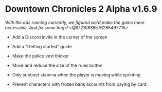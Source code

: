 # Downtown Chronicles 2 Alpha v1.6.9
*With the ads running currently, we figured we'd make the game more accessible. And fix some bugs!*
<@&1210838576288497715>

* Add a Discord invite in the corner of the screen
* Add a "Getting started" guide

* Make the police vest thicker
* Move and reduce the size of the rules button
* Only subtract stamina when the player is moving while sprinting
* Prevent characters with frozen bank accounts from paying by card